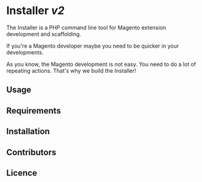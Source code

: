 # Installer *v2*

The Installer is a PHP command line tool for Magento extension development and scaffolding.

If you're a Magento developer maybe you need to be quicker in your developments.

As you know, the Magento development is not easy. You need to do a lot of repeating actions. That's why we build the Installer!

## Usage

## Requirements

## Installation

## Contributors

## Licence


